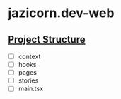 # jazicorn.dev-web

## [Project Structure]()

-   [ ] context
-   [ ] hooks
-   [ ] pages
-   [ ] stories
-   [ ] main.tsx